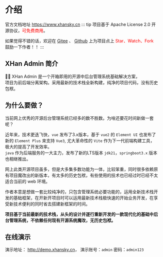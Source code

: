 ---
---

# 介绍
官方文档地址 <https://www.xhansky.cn>
::: tip
项目基于 Apache License 2.0 开源协议，<span style="color: red;">可免费商用</span>。

如果觉得不错的话，欢迎在 [Gitee](https://gitee.com/sun-xiaohan/xh-admin-frontend) 、
[Github](https://github.com/Alixhan/xh-admin-frontend)
上为项目点上 <span style="color: red;">Star、Watch、Fork</span> 鼓励一下作者！！
:::




## XHan Admin 简介

🎉🎉 XHan Admin 是一个开箱即用的开源中后台管理系统基础解决方案，<br>
项目为前后端分离架构。采用最新的技术栈全新构建，纯净的项目代码，没有历史包袱。<br>

## 为什么要做？

当前网上优秀的开源后台管理系统已经多的数不胜数。为啥还要花时间新做一套呢？

近年来，技术更迭飞快，`vue` 发布了3.x版本，基于 `vue2` 的 `Element UI` 也发布了新的 `Element Plus` 来支持 `Vue3`,
尤大革命性的 `Vite` 作为下一代前端构建工具，极大的提高了开发效率。<br>
`java` 作为后端服务的一大主力，发布了新的LTS版本 `jdk21`，`springboot3.x` 版本也相继推出。

网上此类开源项目虽多，但是大多集多数功能为一体，比较笨重，同时很多依赖原有项目魔改出的新版本，有太多的历史包袱，有些使用的技术也已经过时已经不太适合当前的 web 环境。

作者本意是想做一套比较纯净的，只包含管理系统必要功能的，运用全新技术栈开发的基础框架，在开新开项目时可以运用最新技术栈极快速的开始业务开发，在享受新技术便利的同时省去搭建新框架的时间。

**项目基于当前最新的技术栈，从头的设计并逐行重新开发的一款现代化的基础中后台管理系统，不依赖任何现有开源系统魔改，无历史包袱。**

## 在线演示

演示地址：   <http://demo.xhansky.cn>， 演示账号：`admin` 密码：`admin123`
